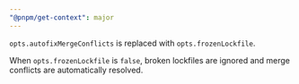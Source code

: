 ```yaml
---
"@pnpm/get-context": major
---
```


`opts.autofixMergeConflicts` is replaced with `opts.frozenLockfile`.

When `opts.frozenLockfile` is `false`, broken lockfiles are ignored and merge conflicts are automatically resolved.
